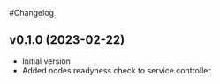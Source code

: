 #Changelog

## v0.1.0 (2023-02-22)
- Initial version
- Added nodes readyness check to service controller
